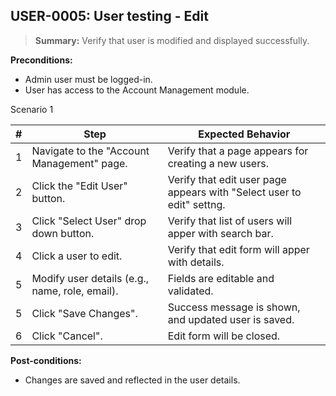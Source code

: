 ## **USER-0005:** User testing - Edit  

> **Summary:** Verify that user is modified and displayed successfully.  <br>

**Preconditions:**  

 - Admin user must be logged-in.
 - User has access to the Account Management module.

Scenario 1 

 | \# | Step | Expected Behavior | 
 |----|------|-------------------| 
 |  1 | Navigate to the "Account Management" page.          | Verify that a page appears for creating a new users.   | 
 |  2 | Click the "Edit User" button.                       | Verify that edit user page appears with "Select user to edit" settng. | 
 |  3 | Click "Select User" drop down button.               | Verify that list of users will apper with search bar. |  
 |  4 | Click a user to edit.                               | Verify that edit form will apper with details. |  
 |  5 | Modify user details (e.g., name, role, email).      | Fields are editable and validated. |  
 |  5 | Click "Save Changes".                               | Success message is shown, and updated user is saved. |  
 |  6 | Click "Cancel".                                     | Edit form will be closed. | 

**Post-conditions:**  

 - Changes are saved and reflected in the user details.